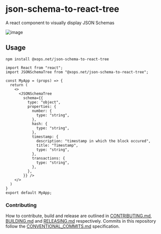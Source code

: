 # json-schema-to-react-tree

A react component to visually display JSON Schemas


![image](https://user-images.githubusercontent.com/364566/78064105-14144880-7346-11ea-9b42-b7158048cba9.png)


## Usage
`npm install @xops.net/json-schema-to-react-tree`

```
import React from "react";
import JSONSchemaTree from "@xops.net/json-schema-to-react-tree";

const MyApp = (props) => {
  return (
    <>
      <JSONSchemaTree
        schema={{
          type: "object",
          properties: {
            number: {
              type: "string",
            },
            hash: {
              type: "string",
            },
            timestamp: {
              description: "timestamp in which the block occured",
              title: "Timestamp",
              type: "string",
            },
            transactions: {
              type: "string",
            },
          },
        }} />
    </>
  )
}
export default MyApp;
```


### Contributing

How to contribute, build and release are outlined in [CONTRIBUTING.md](CONTRIBUTING.md), [BUILDING.md](BUILDING.md) and [RELEASING.md](RELEASING.md) respectively. Commits in this repository follow the [CONVENTIONAL_COMMITS.md](CONVENTIONAL_COMMITS.md) specification.
